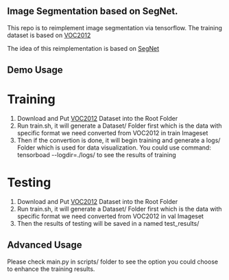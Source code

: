 ## Image Segmentation based on SegNet.

This repo is to reimplement image segmentation via tensorflow. The training dataset is based on [VOC2012](http://host.robots.ox.ac.uk/pascal/VOC/voc2012/)

The idea of this reimplementation is based on [SegNet](https://arxiv.org/pdf/1511.00561.pdf)

## Demo Usage
# Training
1. Download and Put [VOC2012](http://host.robots.ox.ac.uk/pascal/VOC/voc2012/) Dataset into the Root Folder
2. Run train.sh, it will generate a Dataset/ Folder first which is the data with specific format we need converted from VOC2012 in train Imageset
3. Then if the convertion is done, it will begin training and generate a logs/ Folder which is used for data visualization. You could use command: tensorboad --logdir=./logs/ to see the results of training
# Testing
1. Download and Put [VOC2012](http://host.robots.ox.ac.uk/pascal/VOC/voc2012/) Dataset into the Root Folder
2. Run train.sh, it will generate a Dataset/ Folder first which is the data with specific format we need converted from VOC2012 in val Imageset
3. Then the results of testing will be saved in a named test_results/

## Advanced Usage
Please check main.py in scripts/ folder to see the option you could choose to enhance the training results.


